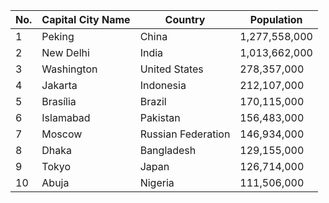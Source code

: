 | No. | Capital City Name | Country | Population |
| --- | --- | --- | --- |
| 1| Peking | China | 1,277,558,000|
| 2| New Delhi | India | 1,013,662,000|
| 3| Washington | United States | 278,357,000|
| 4| Jakarta | Indonesia | 212,107,000|
| 5| Brasília | Brazil | 170,115,000|
| 6| Islamabad | Pakistan | 156,483,000|
| 7| Moscow | Russian Federation | 146,934,000|
| 8| Dhaka | Bangladesh | 129,155,000|
| 9| Tokyo | Japan | 126,714,000|
| 10| Abuja | Nigeria | 111,506,000|
